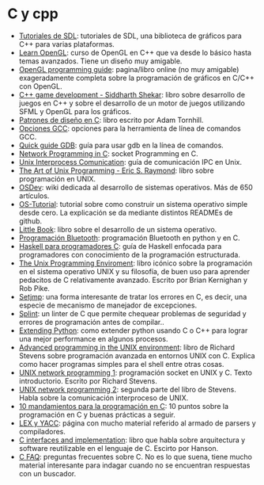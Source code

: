 # C y cpp

- [Tutoriales de SDL](http://lazyfoo.net/SDL_tutorials/lesson01/index.php): tutoriales de SDL, una biblioteca de gráficos para C++ para varias plataformas.
- [Learn OpenGL](https://learnopengl.com/Introduction): curso de OpenGL en C++ que va desde lo básico hasta temas avanzados. Tiene un diseño muy amigable.
- [OpenGL programming guide](http://www.glprogramming.com/red/about.html): pagina/libro online (no muy amigable) exageradamente completa sobre la programación de gráficos en C/C++ con OpenGL.
- [C++ game development - Siddharth Shekar](https://www.amazon.com/Game-Development-Example-graphics-programming/dp/1789535301/khongroup-20): libro sobre desarrollo de juegos en C++ y sobre el desarrollo de un motor de juegos utilizando SFML y OpenGL para los gráficos.
- [Patrones de diseño en C](https://leanpub.com/patternsinc): libro escrito por Adam Tornhill.
- [Opciones GCC](http://tigcc.ticalc.org/doc/comopts.html): opciones para la herramienta de línea de comandos GCC.
- [Quick guide GDB](https://beej.us/guide/bggdb/): guía para usar gdb en la línea de comandos.
- [Network Programming in C](https://beej.us/guide/bgnet/): socket Programming en C.
- [Unix Interprocess Comunication](https://beej.us/guide/bgipc/): guía de comunicación IPC en Unix.
- [The Art of Unix Programming - Eric S. Raymond](https://nakamotoinstitute.org/static/docs/taoup.pdf): libro sobre programación en UNIX.
- [OSDev](https://wiki.osdev.org/Main_Page): wiki dedicada al desarrollo de sistemas operativos. Más de 650 artículos.
- [OS-Tutorial](https://github.com/cfenollosa/os-tutorial): tutorial sobre como construir un sistema operativo simple desde cero. La explicación se da mediante distintos READMEs de github.
- [Little Book](https://littleosbook.github.io/): libro sobre el desarrollo de un sistema operativo.
- [Programación Bluetooth](https://people.csail.mit.edu/albert/bluez-intro/index.html): programación Bluetooth en python y en C.
- [Haskell para programadores C](https://wiki.haskell.org/Haskell_Tutorial_for_C_Programmers): guía de Haskell enfocada para programadores con conocimiento de la programación estructurada.
- [The Unix Programming Enviroment](https://www.amazon.com/Unix-Programming-Environment-Prentice-Hall-Software/dp/013937681X): libro icónico sobre la programación en el sistema operativo UNIX y su filosofía, de buen uso para aprender pedacitos de C relativamente avanzado. Escrito por Brian Kernighan y Rob Pike.
- [Setjmp](https://en.wikipedia.org/wiki/Setjmp.h): una forma interesante de tratar los errores en C, es decir, una especie de mecanismo de manejador de excepciones.
- [Splint](http://splint.org/): un linter de C que permite chequear problemas de seguridad y errores de programación antes de compilar..
- [Extending Python](https://docs.python.org/3/extending/index.html#extending-index): como extender python usando C o C++ para lograr una mejor performance en algunos procesos.
- [Advanced programming in the UNIX environment](http://www.kohala.com/start/apue.html): libro de Richard Stevens sobre programación avanzada en entornos UNIX con C. Explica como hacer programas simples para el shell entre otras cosas.
- [UNIX network programming 1](http://www.kohala.com/start/unpv12e.html): programación socket en UNIX y C. Texto introductorio. Escrito por Richard Stevens.
- [UNIX network programming 2](http://www.kohala.com/start/unpv22e/unpv22e.html): segunda parte del libro de Stevens. Habla sobre la comunicación interproceso de UNIX.
- [10 mandamientos para la programación en C](http://www.lysator.liu.se/c/ten-commandments.html): 10 puntos sobre la programación en C y buenas prácticas a seguir.
- [LEX y YACC](http://dinosaur.compilertools.net/): página con mucho material referido al armado de parsers y compiladores.
- [C interfaces and implementation](https://sites.google.com/site/cinterfacesimplementations/): libro que habla sobre arquitectura y software reutilizable en el lenguaje de C. Escirto por Hanson.
- [C FAQ](http://c-faq.com/): preguntas frecuentes sobre C. No es lo que suena, tiene mucho material interesante para indagar cuando no se encuentran respuestas con un buscador.
